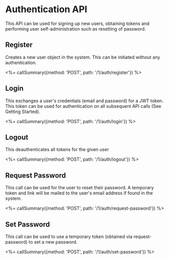 # Authentication API

This API can be used for signing up new users, obtaining tokens and performing user self-administration such as resetting of password.

## Register

Creates a new user object in the system. This can be initiated without any authentication.

<%= callSummary({method: 'POST', path: '/1/auth/register'}) %>

## Login

This exchanges a user's credentials (email and password) for a JWT token. This token can be used for authentication on all subsequent API calls (See Getting Started).

<%= callSummary({method: 'POST', path: '/1/auth/login'}) %>

## Logout

This deauthenticates all tokens for the given user

<%= callSummary({method: 'POST', path: '/1/auth/logout'}) %>

## Request Password

This call can be used for the user to reset their password. A temporary token and link will be mailed to the user's email address if found in the system.

<%= callSummary({method: 'POST', path: '/1/auth/request-password'}) %>

## Set Password

This call can be used to use a temporary token (obtained via request-password) to set a new password.

<%= callSummary({method: 'POST', path: '/1/auth/set-password'}) %>
